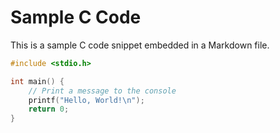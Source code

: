 # Sample C Code

This is a sample C code snippet embedded in a Markdown file.

```c
#include <stdio.h>

int main() {
    // Print a message to the console
    printf("Hello, World!\n");
    return 0;
}
